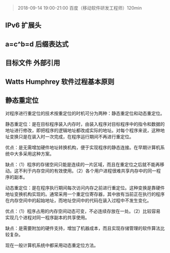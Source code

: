 > 2018-09-14 19:00-21:00 百度（移动软件研发工程师）120min

## IPv6 扩展头

## a=c^b=d 后缀表达式

## 目标文件 外部引用

## Watts Humphrey 软件过程基本原则

## 静态重定位

对程序进行重定位的技术按重定位的时机可分为两种：静态重定位和动态重定位。

静态重定位：是在目标程序装入内存时，由装入程序对目标程序中的指令和数据的地址进行修改，即把程序的逻辑地址都改成实际的地址。对每个程序来说，这种地址变换只是在装入时一次完成，在程序运行期间不再进行重定位。 

优点：是无需增加硬件地址转换机构，便于实现程序的静态连接。在早期计算机系统中大多采用这种方案。 

缺点：（1）程序的存储空间只能是连续的一片区域，而且在重定位之后就不能再移动。这不利于内存空间的有效使用。（2）各个用户进程很难共享内存中的同一程序的副本。 

动态重定位：是在程序执行期间每次访问内存之前进行重定位。这种变换是靠硬件地址变换机构实现的。通常采用一个重定位寄存器，其中放有当前正在执行的程序在内存空间中的起始地址，而地址空间中的代码在装入过程中不发生变化。 

优点：（1）程序占用的内存空间动态可变，不必连续存放在一处。（2）比较容易实现几个进程对同一程序副本的共享使用。 

缺点：是需要附加的硬件支持，增加了机器成本，而且实现存储管理的软件算法比较复杂。 

现在一般计算机系统中都采用动态重定位方法。